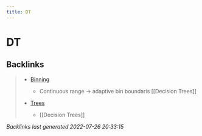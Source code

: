 ```yaml
---
title: DT
---
```


# DT


































































































## Backlinks

> - [Binning](Binning.md)
>   - Continuous range -> adaptive bin boundaris [[Decision Trees]]
>    
> - [Trees](Trees.md)
>   - [[Decision Trees]]

_Backlinks last generated 2022-07-26 20:33:15_
